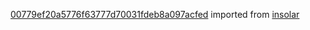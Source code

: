 [00779ef20a5776f63777d70031fdeb8a097acfed](https://github.com/insolar/insolar/commit/00779ef20a5776f63777d70031fdeb8a097acfed) imported from [insolar](https://github.com/insolar/insolar)
